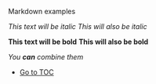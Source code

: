Markdown examples

*This text will be italic*
_This will also be italic_

**This text will be bold**
__This will also be bold__

_You **can** combine them_


- [Go to TOC](README.md)
